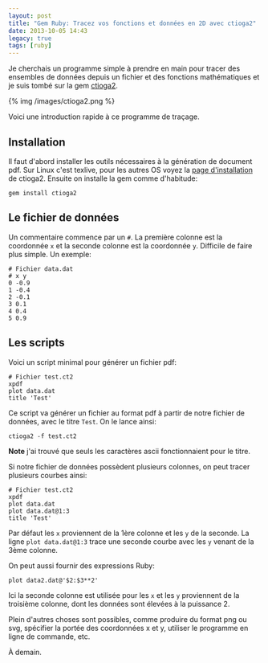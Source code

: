 ```yaml
---
layout: post
title: "Gem Ruby: Tracez vos fonctions et données en 2D avec ctioga2"
date: 2013-10-05 14:43
legacy: true
tags: [ruby]
---
```


Je cherchais un programme simple à prendre en main pour tracer des
ensembles de données depuis un fichier et des fonctions mathématiques
et je suis tombé sur la gem [ctioga2](http://ctioga2.rubyforge.org/index.html).

{% img /images/ctioga2.png %}

Voici une introduction rapide à ce programme de traçage.

<!-- more -->

Installation
------------

Il faut d'abord installer les outils nécessaires à la génération de document
pdf. Sur Linux c'est texlive, pour les autres OS voyez la
[page d'installation](http://ctioga2.rubyforge.org/install.html) de ctioga2.
Ensuite on installe la gem comme d'habitude:

    gem install ctioga2

Le fichier de données
---------------------

Un commentaire commence par un `#`. La première colonne est la coordonnée `x` et
la seconde colonne est la coordonnée `y`. Difficile de faire plus simple.
Un exemple:

    # Fichier data.dat
    # x y
    0 -0.9
    1 -0.4
    2 -0.1
    3 0.1
    4 0.4
    5 0.9

Les scripts
-----------

Voici un script minimal pour générer un fichier pdf:

    # Fichier test.ct2
    xpdf
    plot data.dat
    title 'Test'

Ce script va générer un fichier au format pdf à partir de notre fichier
de données, avec le titre `Test`. On le lance ainsi:

    ctioga2 -f test.ct2

**Note** j'ai trouvé que seuls les caractères ascii fonctionnaient pour le
titre.

Si notre fichier de données possèdent plusieurs colonnes, on peut tracer
plusieurs courbes ainsi:

    # Fichier test.ct2
    xpdf
    plot data.dat
    plot data.dat@1:3
    title 'Test'

Par défaut les `x` proviennent de la 1ère colonne et les `y` de la seconde.
La ligne `plot data.dat@1:3` trace une seconde courbe avec les `y` venant
de la 3ème colonne.

On peut aussi fournir des expressions Ruby:

    plot data2.dat@'$2:$3**2'

Ici la seconde colonne est utilisée pour les `x` et les `y` proviennent de
la troisième colonne, dont les données sont élevées à la puissance 2.

Plein d'autres choses sont possibles, comme produire du format png ou
svg, spécifier la portée des coordonnées x et y, utiliser le programme
en ligne de commande, etc.





À demain.



